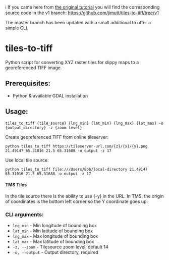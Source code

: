 ℹ️ If you came here from [the original tutorial](https://dev.to/jimutt/generate-merged-geotiff-imagery-from-web-maps-xyz-tile-servers-with-python-4d13) you will find the corresponding source code in the v1 branch: https://github.com/jimutt/tiles-to-tiff/tree/v1

The master branch has been updated with a small additional to offer a simple CLI.

# tiles-to-tiff
Python script for converting XYZ raster tiles for slippy maps to a georeferenced TIFF image. 

## Prerequisites:
- Python & available GDAL installation

## Usage:

```
tiles_to_tiff {tile_source} {lng_min} {lat_min} {lng_max} {lat_max} -o {output_directory} -z {zoom level}
```

Create georeferenced TIFF from online tileserver: 
```
python tiles_to_tiff https://tileserver-url.com/{z}/{x}/{y}.png 21.49147 65.31016 21.5 65.31688 -o output -z 17
```

Use local tile source:
```
python tiles_to_tiff file:///Users/Bob/local-directory 21.49147 65.31016 21.5 65.31688 -o output -z 17
```

#### TMS Tiles
In the tile source there is the ability to use {-y} in the URL. In TMS, the origin of coordinates is the bottom left corner so the Y coordinate goes up.

### CLI arguments:

- `lng_min` - Min longitude of bounding box
- `lat_min` - Min latitude of bounding box
- `lng_max` - Max longitude of bounding box
- `lat_max` - Max latitude of bounding box
- `-z, --zoom` - Tilesource zoom level, default 14
- `-o, --output` - Output directory, required
